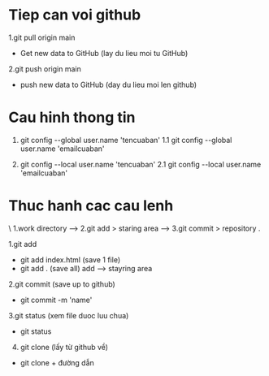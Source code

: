 <!-- lay ve va day len github -->
# Tiep can voi github

1.git pull origin main 
- Get new data to GitHub (lay du lieu moi tu GitHub)

2.git push origin main
- push new data to GitHub (day du lieu moi len github)

<!-- dat ten va gmail cho global va local cua ban -->
# Cau hinh thong tin 

1.  git config --global user.name 'tencuaban'
1.1 git config --global user.name 'emailcuaban'

1.  git config --local user.name 'tencuaban'
2.1 git config --local user.name 'emailcuaban'

<!-- Thực hành GIT add | GIT commit | GIT status | GIT diff | GIT log -->
# Thuc hanh cac cau lenh

\ 1.work directory --> 2.git add > staring area --> 3.git commit > repository .

1.git add
- git add index.html (save 1 file)
- git add . (save all)
add --> stayring area

2.git commit (save up to github)
- git commit -m 'name'

3.git status (xem file duoc luu chua)
- git status

4. git clone (lấy từ github về)
- git clone + đường dẫn


